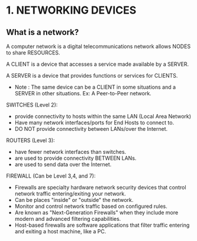 # 1. NETWORKING DEVICES

## What is a network?

A computer network is a digital telecommunications network allows NODES to share RESOURCES.

A CLIENT is a device that accesses a service made available by a SERVER.

A SERVER is a device that provides functions or services for CLIENTS.

- Note : The same device can be a CLIENT in some situations and a SERVER in other situations. Ex: A Peer-to-Peer network.

SWITCHES (Level 2):

- provide connectivity to hosts within the same LAN (Local Area Network)
- Have many network interfaces/ports for End Hosts to connect to.
- DO NOT provide connectivity between LANs/over the Internet.

ROUTERS (Level 3):

- have fewer network interfaces than switches.
- are used to provide connectivity BETWEEN LANs.
- are used to send data over the Internet.

FIREWALL (Can be Level 3,4, and 7):

- Firewalls are specialty hardware network security devices that control network traffic entering/exiting your network.
- Can be places "inside" or "outside" the network.
- Monitor and control network traffic based on configured rules.
- Are known as "Next-Generation Firewalls" when they include more modern and advanced filtering capabilities.
- Host-based firewalls are software applications that filter traffic entering and exiting a host machine, like a PC.
